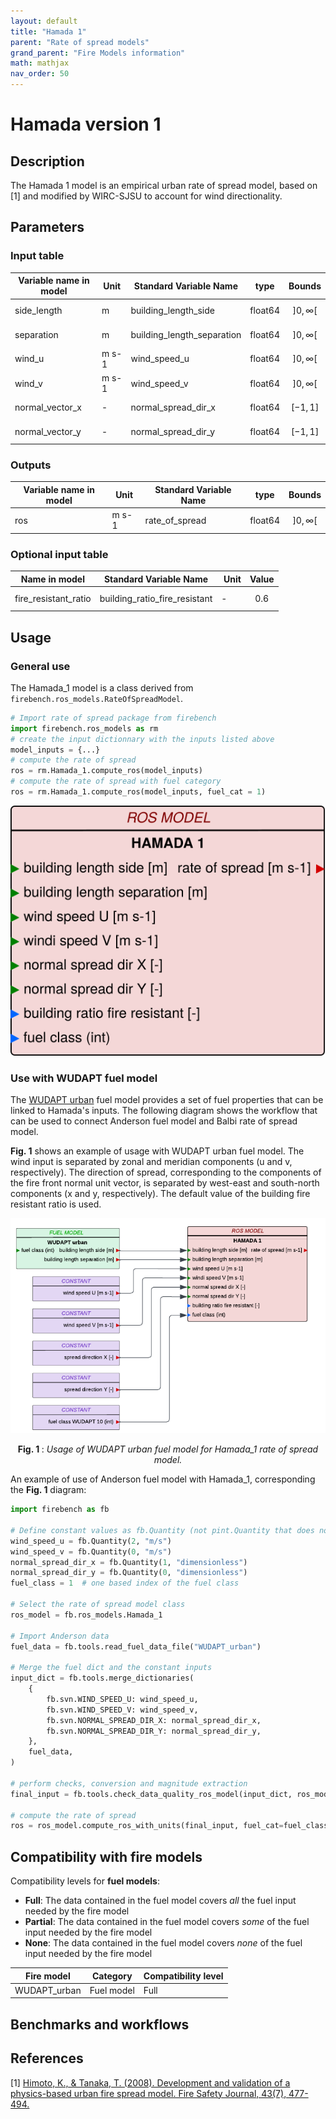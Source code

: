 ```yaml
---
layout: default
title: "Hamada 1"
parent: "Rate of spread models"
grand_parent: "Fire Models information"
math: mathjax
nav_order: 50
---
```


# Hamada version 1
## Description

The Hamada 1 model is an empirical urban rate of spread model, based on [1] and modified by WIRC-SJSU to account for wind directionality.

## Parameters
### Input table

Variable name in model      | Unit  | Standard Variable Name    | type      | Bounds
------------------------    | ----  | ----------------------    | ----      | ------
side_length                 | m     | building_length_side      | float64   | $$]0, \infty[$$
separation                  | m     | building_length_separation| float64   | $$]0, \infty[$$
wind_u                      | m s-1 | wind_speed_u              | float64   | $$]0, \infty[$$
wind_v                      | m s-1 | wind_speed_v              | float64   | $$]0, \infty[$$
normal_vector_x             | -     | normal_spread_dir_x       | float64   | $$[-1, 1]$$
normal_vector_y             | -     | normal_spread_dir_y       | float64   | $$[-1, 1]$$

### Outputs

Variable name in model      | Unit  | Standard Variable Name    | type      | Bounds
------------------------    | ----  | ----------------------    | ----      | ------
ros                         | m s-1 | rate_of_spread            | float64   | $$]0, \infty[$$

### Optional input table

Name in model   | Standard Variable Name    | Unit      | Value
--------------- | ------------------------- | --------- | ---------
fire_resistant_ratio | building_ratio_fire_resistant | -    | $$0.6$$

## Usage

### General use
The Hamada_1 model is a class derived from `firebench.ros_models.RateOfSpreadModel`.
```python
# Import rate of spread package from firebench
import firebench.ros_models as rm
# create the input dictionnary with the inputs listed above
model_inputs = {...}
# compute the rate of spread
ros = rm.Hamada_1.compute_ros(model_inputs)
# compute the rate of spread with fuel category
ros = rm.Hamada_1.compute_ros(model_inputs, fuel_cat = 1)
```
<div style="text-align: center;">
    <img src="../../assets/diagram_blocks/ros_model/hamada_1.svg" alt="Block ros"/>
</div>

### Use with WUDAPT fuel model

The [WUDAPT urban](../21_fuel_models/50_WUDAPT.md) fuel model provides a set of fuel properties that can be linked to Hamada's inputs. The following diagram shows the workflow that can be used to connect Anderson fuel model and Balbi rate of spread model.

**Fig. 1** shows an example of usage with WUDAPT urban fuel model.
The wind input is separated by zonal and meridian components (u and v, respectively).
The direction of spread, corresponding to the components of the fire front normal unit vector, is separated by west-east and south-north components (x and y, respectively).
The default value of the building fire resistant ratio is used.

<div style="text-align: center;">
    <img src="../../images/fire_models_info/diagram_Hamada_1_WUDAPT.png" alt="Diagram Hamada Wudapt"/>
</div>
<p style="text-align: center;">
    <strong>
        Fig. 1
    </strong>
    :
    <em>
        Usage of WUDAPT urban fuel model for Hamada_1 rate of spread model. 
    </em>
</p>


An example of use of Anderson fuel model with Hamada_1, corresponding the **Fig. 1** diagram:
```python
import firebench as fb

# Define constant values as fb.Quantity (not pint.Quantity that does not share the same unit registry)
wind_speed_u = fb.Quantity(2, "m/s")
wind_speed_v = fb.Quantity(0, "m/s")
normal_spread_dir_x = fb.Quantity(1, "dimensionless")
normal_spread_dir_y = fb.Quantity(0, "dimensionless")
fuel_class = 1  # one based index of the fuel class

# Select the rate of spread model class
ros_model = fb.ros_models.Hamada_1

# Import Anderson data
fuel_data = fb.tools.read_fuel_data_file("WUDAPT_urban")

# Merge the fuel dict and the constant inputs
input_dict = fb.tools.merge_dictionaries(
    {
        fb.svn.WIND_SPEED_U: wind_speed_u,
        fb.svn.WIND_SPEED_V: wind_speed_v,
        fb.svn.NORMAL_SPREAD_DIR_X: normal_spread_dir_x,
        fb.svn.NORMAL_SPREAD_DIR_Y: normal_spread_dir_y,
    },
    fuel_data,
)

# perform checks, conversion and magnitude extraction
final_input = fb.tools.check_data_quality_ros_model(input_dict, ros_model)

# compute the rate of spread
ros = ros_model.compute_ros_with_units(final_input, fuel_cat=fuel_class)
```

## Compatibility with fire models

Compatibility levels for **fuel models**:
- **Full**: The data contained in the fuel model covers *all* the fuel input needed by the fire model
- **Partial**: The data contained in the fuel model covers *some* of the fuel input needed by the fire model
- **None**: The data contained in the fuel model covers *none* of the fuel input needed by the fire model


Fire model              | Category          | Compatibility level
----------              | --------          | -----------------
WUDAPT_urban            | Fuel model        | Full

## Benchmarks and workflows

## References

[1] [Himoto, K., & Tanaka, T. (2008). Development and validation of a physics-based urban fire spread model. Fire Safety Journal, 43(7), 477-494.](https://doi.org/10.1016/j.firesaf.2007.12.008)
